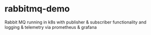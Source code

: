 # rabbitmq-demo
Rabbit MQ running in k8s with publisher &amp; subscriber functionality and logging & telemetry via prometheus & grafana
